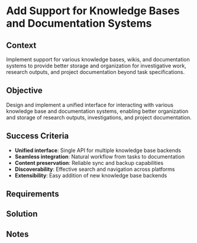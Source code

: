 # Add Support for Knowledge Bases and Documentation Systems

## Context

Implement support for various knowledge bases, wikis, and documentation systems to provide better storage and organization for investigative work, research outputs, and project documentation beyond task specifications.

## Objective

Design and implement a unified interface for interacting with various knowledge base and documentation systems, enabling better organization and storage of research outputs, investigations, and project documentation.

## Success Criteria

- **Unified interface**: Single API for multiple knowledge base backends
- **Seamless integration**: Natural workflow from tasks to documentation
- **Content preservation**: Reliable sync and backup capabilities
- **Discoverability**: Effective search and navigation across platforms
- **Extensibility**: Easy addition of new knowledge base backends

## Requirements

## Solution

## Notes
